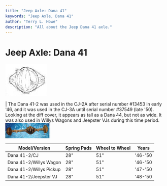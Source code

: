 ```yaml
---
title: "Jeep Axle: Dana 41"
keywords: "Jeep Axle, Dana 41"
author: "Terry L. Howe"
description: "All about the Jeep Dana 41 axle."
---
```

# Jeep Axle: Dana 41

[![Dana 41 diff cover](/img/axle/bwd41_.jpg)](/img/axle/bwd41.jpg)   

| The Dana 41-2 was used in the CJ-2A after serial number #13453 in early '46, and it was used in the CJ-3A until serial number #37549 (late '50). Looking at the diff cover, it appears as tall as a Dana 44, but not as wide. It was also used in Willys Wagons and Jeepster VJs during this time period. [![Dana 41 '46-'50 CJ](/img/axle/d41_.jpg)](/img/axle/d41.jpg)  

| Model/Version           | Spring Pads | Wheel to Wheel | Years   |
|-------------------------|-------------|----------------|---------|
| Dana 41-2/CJ            | 28"         | 51"            | '46-'50 |
| Dana 41-2/Willys Wagon  | 28"         | 51"            | '46-'50 |
| Dana 41-2/Willys Pickup | 28"         | 51"            | '47-'50 |
| Dana 41-2/Jeepster VJ   | 28"         | 51"            | '48-'50 |